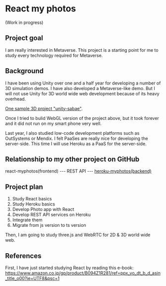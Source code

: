 # React my photos

(Work in progress)

## Project goal

I am really interested in Metaverse. This project is a starting point for me to study every technology required for Metaverse.

## Background

I have been using Unity over one and a half year for developing a number of 3D simulation demos. I have also developed a Metaverse-like demo. But I will not use Unity for 3D world wide web development because of its heavy overhead.

[One sample 3D project "unity-sabae"](https://github.com/araobp/unity-sabae).

Once I tried to bulid WebGL version of the project above, but it took forever and it did not run on my smart phone very well.

Last year, I also studied low-code development platforms such as OutSystems or Mendix. I felt PaaSes are really nice for developing the server-side. This time I will use Heroku as a PaaS for the server-side.

## Relationship to my other project on GitHub

react-myphotos(frontend) --- REST API --- [heroku-myphotos(backend)](https://github.com/araobp/heroku-myphotos)

## Project plan

1. Study React basics
2. Study Heroku basics
3. Develop Photo app with React
4. Develop REST API services on Heroku
5. Integrate them
6. Migrate from js version to ts version

Then, I am going to study three.js and WebRTC for 2D & 3D world wide web.

## References

First, I have just started studying React by reading this e-book:
https://www.amazon.co.jp/gp/product/B094Z1R281/ref=ppx_yo_dt_b_d_asin_title_o00?ie=UTF8&psc=1
